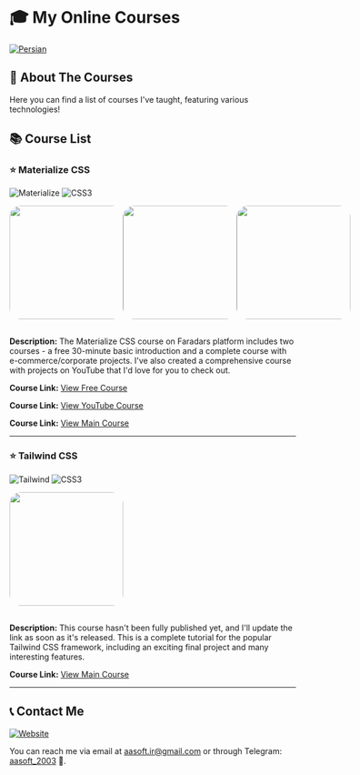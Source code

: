 # 🎓 My Online Courses

[![Persian](https://img.shields.io/badge/Lang-Persian-green.svg)](./README.md)

## 🚀 About The Courses

Here you can find a list of courses I've taught, featuring various technologies!

## 📚 Course List

### ⭐ Materialize CSS

![Materialize](https://img.shields.io/badge/Materialize-ee6e73?style=for-the-badge&logo=material-design&logoColor=white)
![CSS3](https://img.shields.io/badge/CSS3-1572B6?style=for-the-badge&logo=css3&logoColor=white)

<div width="100%" style="display:flex;justify-content:space-between;margin-bottom:30px">
<img src="https://faradars.org/wp-content/uploads/2024/09/10/fvj311.svg" width="200" style=" border-radius:20px">
<img src="https://img.youtube.com/vi/2ByCZky5JyA/maxresdefault.jpg" width="200" style=" border-radius:20px">
<img src="https://faradars.org/wp-content/uploads/2024/07/17/fvj308.svg" width="200" style=" border-radius:20px">
</div>

**Description:** The Materialize CSS course on Faradars platform includes two courses - a free 30-minute basic introduction and a complete course with e-commerce/corporate projects. I've also created a comprehensive course with projects on YouTube that I'd love for you to check out.

**Course Link:** [View Free Course](https://faradars.org/courses/materialize-css-fvj308)

**Course Link:** [View YouTube Course](https://www.youtube.com/watch?v=2ByCZky5JyA)

**Course Link:** [View Main Course](https://faradars.org/courses/website-design-using-materialize-css-fvj311)

---

### ⭐ Tailwind CSS

![Tailwind](https://img.shields.io/badge/Tailiwind-1d3557?style=for-the-badge&logo=tailwind-css&logoColor=white)
![CSS3](https://img.shields.io/badge/CSS3-1572B6?style=for-the-badge&logo=css3&logoColor=white)

<div width="100%" style="display:flex;justify-content:space-between;margin-bottom:30px">
<img src="https://media1.maktabkhooneh.org/courses/images/filter_85451.webp?expire=1732553811&token=68d0108ac763b5ba145d5c79e2f075dd" width="200" style=" border-radius:20px">
</div>

**Description:** This course hasn't been fully published yet, and I'll update the link as soon as it's released. This is a complete tutorial for the popular Tailwind CSS framework, including an exciting final project and many interesting features.

**Course Link:** [View Main Course](https://maktabkhooneh.org/course-preview/%d8%a2%d9%85%d9%88%d8%b2%d8%b4-tailwindcss-%d9%85%d8%a8%d8%aa%d8%af%db%8c-%d9%be%db%8c%d8%b4%d8%b1%d9%81%d8%aa%d9%87-%d9%be%d8%b1%d9%88%da%98%d9%87-%d9%85%d8%ad%d9%88%d8%b1-mk5867/?v=1#chapter)

---

## 📞 Contact Me

[![Website](https://img.shields.io/badge/Website-aasoft.ir-1a73e8?style=for-the-badge&logo=google-chrome&logoColor=white)](https://aasoft.ir)

You can reach me via email at [aasoft.ir@gmail.com](mailto:aasoft.ir@gmail.com) or through Telegram: [aasoft_2003](https://t.me/aasoft_2003) 💖.
